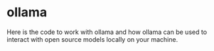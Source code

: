 # ollama
Here is the code to work with ollama and how ollama can be used to interact with open source models locally on your machine.
